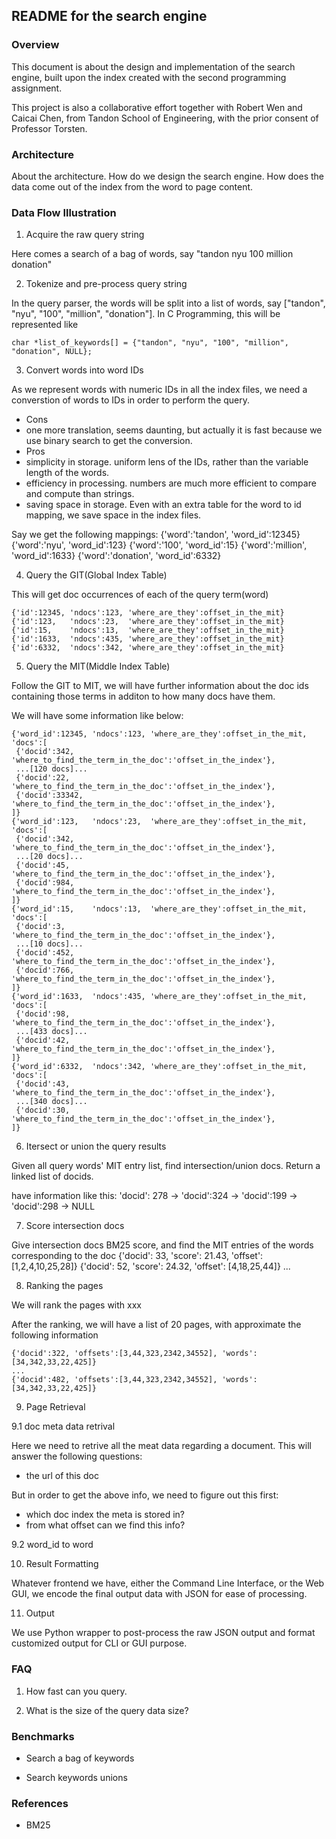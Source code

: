 ## README for the search engine

### Overview

This document is about the design and implementation of the search engine, built upon the index created with the second programming assignment.

This project is also a collaborative effort together with Robert Wen and Caicai Chen, from Tandon School of Engineering, with the prior consent of Professor Torsten.

### Architecture

About the architecture. How do we design the search engine. How does the data come out of the index from the word to page content.

### Data Flow Illustration

1. Acquire the raw query string

Here comes a search of a bag of words, say "tandon nyu 100 million donation"

2. Tokenize and pre-process query string

In the query parser, the words will be split into a list of words, say ["tandon", "nyu", "100", "million", "donation"]. In C Programming, this will be represented like
```
char *list_of_keywords[] = {"tandon", "nyu", "100", "million", "donation", NULL};
```

3. Convert words into word IDs

As we represent words with numeric IDs in all the index files, we need a converstion of words to IDs in order to perform the query.

 * Cons
  * one more translation, seems daunting, but actually it is fast because we use binary search to get the conversion.
 * Pros
  * simplicity in storage. uniform lens of the IDs, rather than the variable length of the words.
  * efficiency in processing. numbers are much more efficient to compare and compute than strings.
  * saving space in storage. Even with an extra table for the word to id mapping, we save space in the index files.

Say we get the following mappings:
{'word':'tandon',   'word_id':12345}
{'word':'nyu',      'word_id':123}
{'word':'100',      'word_id':15}
{'word':'million',  'word_id':1633}
{'word':'donation', 'word_id':6332}

4. Query the GIT(Global Index Table)

This will get doc occurrences of each of the query term(word)
```
{'id':12345, 'ndocs':123, 'where_are_they':offset_in_the_mit}
{'id':123,   'ndocs':23,  'where_are_they':offset_in_the_mit}
{'id':15,    'ndocs':13,  'where_are_they':offset_in_the_mit}
{'id':1633,  'ndocs':435, 'where_are_they':offset_in_the_mit}
{'id':6332,  'ndocs':342, 'where_are_they':offset_in_the_mit}
```

5. Query the MIT(Middle Index Table)

Follow the GIT to MIT, we will have further information about the doc ids containing those terms in additon to how many docs have them. 

We will have some information like below:
```
{'word_id':12345, 'ndocs':123, 'where_are_they':offset_in_the_mit, 'docs':[
 {'docid':342, 'where_to_find_the_term_in_the_doc':'offset_in_the_index'},
 ...[120 docs]...
 {'docid':22, 'where_to_find_the_term_in_the_doc':'offset_in_the_index'},
 {'docid':33342, 'where_to_find_the_term_in_the_doc':'offset_in_the_index'},
]}
{'word_id':123,   'ndocs':23,  'where_are_they':offset_in_the_mit, 'docs':[
 {'docid':342, 'where_to_find_the_term_in_the_doc':'offset_in_the_index'},
 ...[20 docs]...
 {'docid':45, 'where_to_find_the_term_in_the_doc':'offset_in_the_index'},
 {'docid':984, 'where_to_find_the_term_in_the_doc':'offset_in_the_index'},
]}
{'word_id':15,    'ndocs':13,  'where_are_they':offset_in_the_mit, 'docs':[
 {'docid':3, 'where_to_find_the_term_in_the_doc':'offset_in_the_index'},
 ...[10 docs]...
 {'docid':452, 'where_to_find_the_term_in_the_doc':'offset_in_the_index'},
 {'docid':766, 'where_to_find_the_term_in_the_doc':'offset_in_the_index'},
]}
{'word_id':1633,  'ndocs':435, 'where_are_they':offset_in_the_mit, 'docs':[
 {'docid':98, 'where_to_find_the_term_in_the_doc':'offset_in_the_index'},
 ...[433 docs]...
 {'docid':42, 'where_to_find_the_term_in_the_doc':'offset_in_the_index'},
]}
{'word_id':6332,  'ndocs':342, 'where_are_they':offset_in_the_mit, 'docs':[
 {'docid':43, 'where_to_find_the_term_in_the_doc':'offset_in_the_index'},
 ...[340 docs]...
 {'docid':30, 'where_to_find_the_term_in_the_doc':'offset_in_the_index'},
]}
```

6. Itersect or union the query results

  Given all query words' MIT entry list, find intersection/union docs. 
  Return a linked list of docids.

  have information like this:
  'docid': 278 -> 'docid':324 -> 'docid':199 -> 'docid':298 -> NULL

7. Score intersection docs

  Give intersection docs BM25 score, and find the MIT entries of the words corresponding to the doc
  {'docid': 33, 'score': 21.43, 'offset': [1,2,4,10,25,28]}
  {'docid': 52, 'score': 24.32, 'offset': [4,18,25,44]}
  ...

8. Ranking the pages

We will rank the pages with xxx

After the ranking, we will have a list of 20 pages, with approximate the following information
```
{'docid':322, 'offsets':[3,44,323,2342,34552], 'words':[34,342,33,22,425]}
...
{'docid':482, 'offsets':[3,44,323,2342,34552], 'words':[34,342,33,22,425]}
```

9. Page Retrieval

 9.1 doc meta data retrival

 Here we need to retrive all the meat data regarding a document. This will answer the following questions:

 - the url of this doc

 But in order to get the above info, we need to figure out this first:
 - which doc index the meta is stored in?
 - from what offset can we find this info?

 9.2 word_id to word

10. Result Formatting

Whatever frontend we have, either the Command Line Interface, or the Web GUI, we encode the final output data with JSON for ease of processing.

11. Output

We use Python wrapper to post-process the raw JSON output and format customized output for CLI or GUI purpose.

### FAQ

1. How fast can you query. 

2. What is the size of the query data size?

### Benchmarks

 * Search a bag of keywords

 * Search keywords unions

### References

 * BM25
